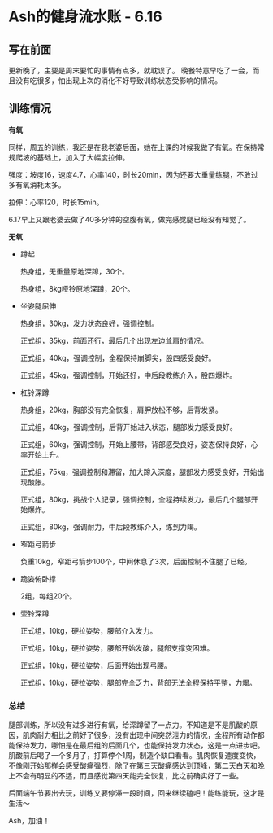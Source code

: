 # Ash的健身流水账 - 6.16

## 写在前面

更新晚了，主要是周末要忙的事情有点多，就耽误了。
晚餐特意早吃了一会，而且没有吃很多，怕出现上次的消化不好导致训练状态受影响的情况。

## 训练情况

**有氧**

同样，周五的训练，我还是在我老婆后面，她在上课的时候我做了有氧。在保持常规爬坡的基础上，加入了大幅度拉伸。

强度：坡度16，速度4.7，心率140，时长20min，因为还要大重量练腿，不敢过多有氧消耗太多。

拉伸：心率120，时长15min。

6.17早上又跟老婆去做了40多分钟的空腹有氧，做完感觉腿已经没有知觉了。

**无氧**

- 蹲起
  
    热身组，无重量原地深蹲，30个。

  热身组，8kg哑铃原地深蹲，20个。
  
- 坐姿腿屈伸

  热身组，30kg，发力状态良好，强调控制。

  正式组，35kg，前面还行，最后几个出现左边耸肩的情况。

  正式组，40kg，强调控制，全程保持崩脚尖，股四感受良好。

  正式组，45kg，强调控制，开始还好，中后段教练介入，股四爆炸。

- 杠铃深蹲

    热身组，20kg，胸部没有完全恢复，肩胛放松不够，后背发紧。

    正式组，40kg，强调控制，后背开始进入状态，腿部发力感受良好。

    正式组，60kg，强调控制，开始上腰带，背部感受良好，姿态保持良好，心率开始上升。

    正式组，75kg，强调控制和滞留，加大蹲入深度，腿部发力感受良好，开始出现酸胀。

    正式组，80kg，挑战个人记录，强调控制，全程持续发力，最后几个腿部开始爆炸。

    正式组，80kg，强调耐力，中后段教练介入，练到力竭。

- 窄距弓箭步

    负重10kg，窄距弓箭步100个，中间休息了3次，后面控制不住腿了已经。

- 跪姿俯卧撑

    2组，每组20个。

- 壶铃深蹲

    正式组，10kg，硬拉姿势，腰部介入发力。
    
    正式组，10kg，硬拉姿势，腰部开始发酸，腿部支撑变困难。
    
    正式组，10kg，硬拉姿势，后面开始出现弓腰。
    
    正式组，10kg，硬拉姿势，腿部完全乏力，背部无法全程保持平整，力竭。

### 总结

腿部训练，所以没有过多进行有氧，给深蹲留了一点力。不知道是不是肌酸的原因，肌肉耐力相比之前好了很多，没有出现中间突然泄力的情况，全程所有动作都能保持发力，哪怕是在最后组的后面几个，也能保持发力状态，这是一点进步吧。肌酸前后喝了一个多月了，打算停个1周，制造个缺口看看。肌肉恢复速度变快，不像刚开始那样会感受酸痛强烈，除了在第三天酸痛感达到顶峰，第二天白天和晚上不会有明显的不适，而且感觉第四天能完全恢复，比之前确实好了一些。

后面端午节要出去玩，训练又要停滞一段时间，回来继续磕吧！能练能玩，这才是生活～

Ash，加油！



